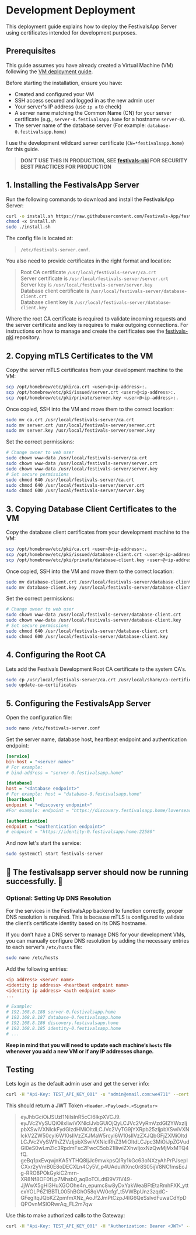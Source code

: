 # Development Deployment

This deployment guide explains how to deploy the FestivalsApp Server using certificates intended for development purposes.

## Prerequisites

This guide assumes you have already created a Virtual Machine (VM) following the [VM deployment guide](https://github.com/Festivals-App/festivals-documentation/tree/main/deployment/vm-deployment).

Before starting the installation, ensure you have:

- Created and configured your VM
- SSH access secured and logged in as the new admin user
- Your server's IP address (use `ip a` to check)
- A server name matching the Common Name (CN) for your server certificate (e.g., `server-0.festivalsapp.home` for a hostname `server-0`).
- The server name of the database server (For example: `database-0.festivalsapp.home`)

I use the development wildcard server certificate (`CN=*festivalsapp.home`) for this guide.

  > **DON'T USE THIS IN PRODUCTION, SEE [festivals-pki](https://github.com/Festivals-App/festivals-pki) FOR SECURITY BEST PRACTICES FOR PRODUCTION**

## 1. Installing the FestivalsApp Server

Run the following commands to download and install the FestivalsApp Server:

```bash
curl -o install.sh https://raw.githubusercontent.com/Festivals-App/festivals-server/master/operation/install.sh
chmod +x install.sh
sudo ./install.sh
```

The config file is located at:

  > `/etc/festivals-server.conf`.

You also need to provide certificates in the right format and location:

  > Root CA certificate                 `/usr/local/festivals-server/ca.crt`  
  > Server certificate is               `/usr/local/festivals-server/server.crt`  
  > Server key is                       `/usr/local/festivals-server/server.key`  
  > Database client certificate is      `/usr/local/festivals-server/database-client.crt`  
  > Database client key is              `/usr/local/festivals-server/database-client.key`  

Where the root CA certificate is required to validate incoming requests and the server certificate and key is requires to make outgoing connections.
For instructions on how to manage and create the certificates see the [festivals-pki](https://github.com/Festivals-App/festivals-pki) repository.

## 2. Copying mTLS Certificates to the VM

Copy the server mTLS certificates from your development machine to the VM:

```bash
scp /opt/homebrew/etc/pki/ca.crt <user>@<ip-address>:.
scp /opt/homebrew/etc/pki/issued/server.crt <user>@<ip-address>:.
scp /opt/homebrew/etc/pki/private/server.key <user>@<ip-address>:.
```

Once copied, SSH into the VM and move them to the correct location:

```bash
sudo mv ca.crt /usr/local/festivals-server/ca.crt
sudo mv server.crt /usr/local/festivals-server/server.crt
sudo mv server.key /usr/local/festivals-server/server.key
```

Set the correct permissions:

```bash
# Change owner to web user
sudo chown www-data /usr/local/festivals-server/ca.crt
sudo chown www-data /usr/local/festivals-server/server.crt
sudo chown www-data /usr/local/festivals-server/server.key
# Set secure permissions
sudo chmod 640 /usr/local/festivals-server/ca.crt
sudo chmod 640 /usr/local/festivals-server/server.crt
sudo chmod 600 /usr/local/festivals-server/server.key
```

## 3. Copying Database Client Certificates to the VM

Copy the database client certificates from your development machine to the VM:

```bash
scp /opt/homebrew/etc/pki/ca.crt <user>@<ip-address>:.
scp /opt/homebrew/etc/pki/issued/database-client.crt <user>@<ip-address>:.
scp /opt/homebrew/etc/pki/private/database-client.key <user>@<ip-address>:.
```

Once copied, SSH into the VM and move them to the correct location:

```bash
sudo mv database-client.crt /usr/local/festivals-server/database-client.crt
sudo mv database-client.key /usr/local/festivals-server/database-client.key
```

Set the correct permissions:

```bash
# Change owner to web user
sudo chown www-data /usr/local/festivals-server/database-client.crt
sudo chown www-data /usr/local/festivals-server/database-client.key
# Set secure permissions
sudo chmod 640 /usr/local/festivals-server/database-client.crt
sudo chmod 600 /usr/local/festivals-server/database-client.key
```

## 4. Configuring the Root CA

Lets add the Festivals Development Root CA certificate to the system CA's.

```bash
sudo cp /usr/local/festivals-server/ca.crt /usr/local/share/ca-certificates/festivals-dev-ca.crt
sudo update-ca-certificates
```

## 5. Configuring the FestivalsApp Server

Open the configuration file:

```bash
sudo nano /etc/festivals-server.conf
```

Set the server name, database host, heartbeat endpoint and authentication endpoint:

```ini
[service]
bin-host = "<server name>"
# For example:
# bind-address = "server-0.festivalsapp.home"

[database]
host = "<database endpoint>"
# For example: host = "database-0.festivalsapp.home"
[heartbeat]
endpoint = "<discovery endpoint>"
#For example: endpoint = "https://discovery.festivalsapp.home/loversear"

[authentication]
endpoint = "<authentication endpoint>"
# endpoint = "https://identity-0.festivalsapp.home:22580"
```

And now let's start the service:

```bash
sudo systemctl start festivals-server
```

## **🚀 The festivalsapp server should now be running successfully. 🚀**

### Optional: Setting Up DNS Resolution  

For the services in the FestivalsApp backend to function correctly, proper DNS resolution is required.
This is because mTLS is configured to validate the client’s certificate identity based on its DNS hostname.  

If you don’t have a DNS server to manage DNS for your development VMs, you can manually configure DNS resolution
by adding the necessary entries to each server’s `/etc/hosts` file:  

```bash
sudo nano /etc/hosts
```

Add the following entries:  

```ini
<ip address> <server name>
<identity ip address> <heartbeat endpoint name>
<identity ip address> <auth endpoint name>
...

# Example:  
# 192.168.8.188 server-0.festivalsapp.home
# 192.168.8.187 database-0.festivalsapp.home
# 192.168.8.186 discovery.festivalsapp.home
# 192.168.8.185 identity-0.festivalsapp.home
# ...
```

**Keep in mind that you will need to update each machine’s `hosts` file whenever you add a new VM or if any IP addresses change.**

## Testing

Lets login as the default admin user and get the server info:

```bash
curl -H "Api-Key: TEST_API_KEY_001" -u "admin@email.com:we4711" --cert /opt/homebrew/etc/pki/issued/api-client.crt --key /opt/homebrew/etc/pki/private/api-client.key --cacert /opt/homebrew/etc/pki/ca.crt https://identity-0.festivalsapp.home:22580/users/login
```

This should return a JWT Token `<Header.<Payload>.<Signatur>`

  > eyJhbGciOiJSUzI1NiIsInR5cCI6IkpXVCJ9.
  > eyJVc2VySUQiOiIxIiwiVXNlclJvbGUiOjQyLCJVc2VyRmVzdGl2YWxzIjpbXSwiVXNlckFydGlzdHMiOltdLCJVc2VyTG9jYXRpb25zIjpbXSwiVXNlckV2ZW50cyI6W10sIlVzZXJMaW5rcyI6W10sIlVzZXJQbGFjZXMiOltdLCJVc2VySW1hZ2VzIjpbXSwiVXNlclRhZ3MiOltdLCJpc3MiOiJpZGVudGl0eS0wLmZlc3RpdmFsc2FwcC5ob21lIiwiZXhwIjoxNzQwMjMxMTQ4fQ.
  > geBq1pxEvqwjnKA5YTHQ8IjJc9mwkpsQIRy1kGc63oNXzyAhPrPJsepICXxr2yVmB0E8oDECXLn4Cy5V_p4UAduWXnc0r8S05ijV8NCfmsEcJg-RRO8POkGykiC2mrn-XR8Nf8OF0fLp7Mhsb0_aqBoTOLdtB9V7IV49-JjWwX5gHl3HuXGOOhe4n_epumc8w8yDxYakWeaBFtEtaRmhFXK_yttexYOLP6Z1BBTL005hBGhO58qVW0cfgf_t5VWBpUnz3zqdC-GFegItqJQbKZ2pmfmXNz_AoJf2JmPtCzpJ4lG6QeSslvdFuwaCdYpDQPOvnMSIORwrAq_FL2m7qw

Use this to make authorized calls to the Gateway:

```bash
curl -H "Api-Key: TEST_API_KEY_001" -H "Authorization: Bearer <JWT>" --cert /opt/homebrew/etc/pki/issued/api-client.crt --key /opt/homebrew/etc/pki/private/api-client.key --cacert /opt/homebrew/etc/pki/ca.crt https://server-0.festivalsapp.home/info
```
